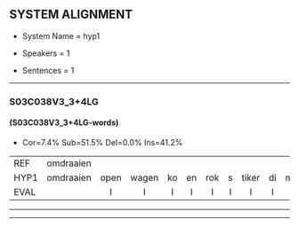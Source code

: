 
## SYSTEM ALIGNMENT

- System Name = hyp1

- Speakers = 1

- Sentences = 1

---

### S03C038V3_3+4LG

#### (S03C038V3_3+4LG-words)

- Cor=7.4%	Sub=51.5%	Del=0.0%	Ins=41.2%

|  |  |  |  |  |  |  |  |  |  |  |  |  |  |  |  |  |  |  |  |  |  |  |  |  |  |  |  |  |  |  |  |  |  |  |  |  |  |  |  |  |  |  |  |  |  |  |  |  |  |  |  |  |  |  |  |  |  |  |  |  |  |  |  |  |  |  |  |  |
|:--- |:---:|:---:|:---:|:---:|:---:|:---:|:---:|:---:|:---:|:---:|:---:|:---:|:---:|:---:|:---:|:---:|:---:|:---:|:---:|:---:|:---:|:---:|:---:|:---:|:---:|:---:|:---:|:---:|:---:|:---:|:---:|:---:|:---:|:---:|:---:|:---:|:---:|:---:|:---:|:---:|:---:|:---:|:---:|:---:|:---:|:---:|:---:|:---:|:---:|:---:|:---:|:---:|:---:|:---:|:---:|:---:|:---:|:---:|:---:|:---:|:---:|:---:|:---:|:---:|:---:|:---:|:---:|:---:|
| REF | omdraaien |  |  |  |  |  |  |  |  |  |  |  |  | poppenwagen | konijnenhok | elastiekje | ruziemaken | teddybeer | dierentuin | paddenstoelen | verstoppertje | wasmachine | fototoestel | toiletpapier | vrachtwagen |  |  |  |  | buurmannen | vogelkooi | olifant |  |  | schommelen | iedereen | schoenenwinkel | knutselen | ophangen | verjaardag |  |  |  |  |  |  |  |  |  | sprookjesboek | tandenborstel | lucifer | slaapkamer | achterdeur | ziekenhuis | nieuwsgierig | afblijven | kabouter | washandje | sneeuwwitje | goeiendag | vakantie | limonade | autorijden | eindelijk | familie |  | chocolade |
| HYP1 | omdraaien | open | wagen | ko | en | rok | s | tiker | di | maer | te | diber | direnten | pa | dedo | en | erstoer | was | maagen | vo | do | dota | dode | badir | vrachtwagen | buur | man | en | o | gel | coi | olifant | schon | env | literien | schoenen | winkel | krnieen | ophaen | verjaardag | sprokies | book | tan | den | borstel | cicer | solatkamer | achtderde | gekenhes | ne | he | udich | af | plefen | cabouter | was | hanto | sneje | hoejen | dag | vakani | nade | oudor | veden | endelik | familie | go | zolde |
| EVAL |  | I | I | I | I | I | I | I | I | I | I | I | I | S | S | S | S | S | S | S | S | S | S | S |  | I | I | I | I | S | S |  | I | I | S | S | S | S | S |  | I | I | I | I | I | I | I | I | I | S | S | S | S | S | S | S | S | S | S | S | S | S | S | S | S |  | I | S |
---

---
